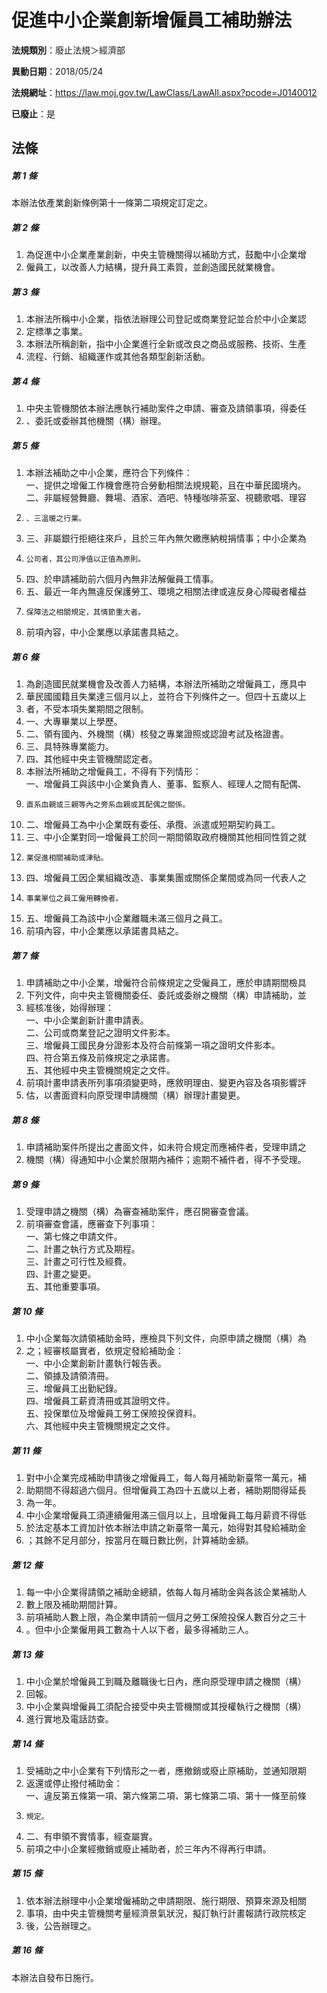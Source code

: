 # 促進中小企業創新增僱員工補助辦法

**法規類別**：廢止法規＞經濟部

**異動日期**：2018/05/24  

**法規網址**：https://law.moj.gov.tw/LawClass/LawAll.aspx?pcode=J0140012

**已廢止**：是



## 法條
##### 第 1 條
本辦法依產業創新條例第十一條第二項規定訂定之。

##### 第 2 條
1. 為促進中小企業產業創新，中央主管機關得以補助方式，鼓勵中小企業增
1. 僱員工，以改善人力結構，提升員工素質，並創造國民就業機會。

##### 第 3 條
1. 本辦法所稱中小企業，指依法辦理公司登記或商業登記並合於中小企業認
1. 定標準之事業。
1. 本辦法所稱創新，指中小企業進行全新或改良之商品或服務、技術、生產
1. 流程、行銷、組織運作或其他各類型創新活動。

##### 第 4 條
1. 中央主管機關依本辦法應執行補助案件之申請、審查及請領事項，得委任
1. 、委託或委辦其他機關（構）辦理。

##### 第 5 條
1. 本辦法補助之中小企業，應符合下列條件：  
一、提供之增僱工作機會應符合勞動相關法規規範，且在中華民國境內。  
二、非屬經營舞廳、舞場、酒家、酒吧、特種咖啡茶室、視聽歌唱、理容
1.     、三溫暖之行業。
1. 三、非屬銀行拒絕往來戶，且於三年內無欠繳應納稅捐情事；中小企業為
1.     公司者，其公司淨值以正值為原則。
1. 四、於申請補助前六個月內無非法解僱員工情事。
1. 五、最近一年內無違反保護勞工、環境之相關法律或違反身心障礙者權益
1.     保障法之相關規定，其情節重大者。
1. 前項內容，中小企業應以承諾書具結之。

##### 第 6 條
1. 為創造國民就業機會及改善人力結構，本辦法所補助之增僱員工，應具中
1. 華民國國籍且失業達三個月以上，並符合下列條件之一。但四十五歲以上
1. 者，不受本項失業期間之限制。
1. 一、大專畢業以上學歷。
1. 二、領有國內、外機關（構）核發之專業證照或認證考試及格證書。
1. 三、具特殊專業能力。
1. 四、其他經中央主管機關認定者。
1. 本辦法所補助之增僱員工，不得有下列情形：  
一、增僱員工與該中小企業負責人、董事、監察人、經理人之間有配偶、
1.     直系血親或三親等內之旁系血親或其配偶之關係。
1. 二、增僱員工為中小企業既有委任、承攬、派遣或短期契約員工。
1. 三、中小企業對同一增僱員工於同一期間領取政府機關其他相同性質之就
1.     業促進相關補助或津貼。
1. 四、增僱員工因企業組織改造、事業集團或關係企業間或為同一代表人之
1.     事業單位之員工僱用轉換者。
1. 五、增僱員工為該中小企業離職未滿三個月之員工。
1. 前項內容，中小企業應以承諾書具結之。

##### 第 7 條
1. 申請補助之中小企業，增僱符合前條規定之受僱員工，應於申請期間檢具
1. 下列文件，向中央主管機關委任、委託或委辦之機關（構）申請補助，並
1. 經核准後，始得辦理：  
一、中小企業創新計畫申請表。  
二、公司或商業登記之證明文件影本。  
三、增僱員工國民身分證影本及符合前條第一項之證明文件影本。  
四、符合第五條及前條規定之承諾書。  
五、其他經中央主管機關規定之文件。
1. 前項計畫申請表所列事項須變更時，應敘明理由、變更內容及各項影響評
1. 估，以書面資料向原受理申請機關（構）辦理計畫變更。

##### 第 8 條
1. 申請補助案件所提出之書面文件，如未符合規定而應補件者，受理申請之
1. 機關（構）得通知中小企業於限期內補件；逾期不補件者，得不予受理。

##### 第 9 條
1. 受理申請之機關（構）為審查補助案件，應召開審查會議。
1. 前項審查會議，應審查下列事項：  
一、第七條之申請文件。  
二、計畫之執行方式及期程。  
三、計畫之可行性及經費。  
四、計畫之變更。  
五、其他重要事項。

##### 第 10 條
1. 中小企業每次請領補助金時，應檢具下列文件，向原申請之機關（構）為
1. 之；經審核屬實者，依規定發給補助金：  
一、中小企業創新計畫執行報告表。  
二、領據及請領清冊。  
三、增僱員工出勤紀錄。  
四、增僱員工薪資清冊或其證明文件。  
五、投保單位及增僱員工勞工保險投保資料。  
六、其他經中央主管機關規定之文件。

##### 第 11 條
1. 對中小企業完成補助申請後之增僱員工，每人每月補助新臺幣一萬元，補
1. 助期間不得超過六個月。但增僱員工為四十五歲以上者，補助期間得延長
1. 為一年。
1. 中小企業增僱員工須連續僱用滿三個月以上，且增僱員工每月薪資不得低
1. 於法定基本工資加計依本辦法申請之新臺幣一萬元，始得對其發給補助金
1. ；其餘不足月部分，按當月在職日數比例，計算補助金額。

##### 第 12 條
1. 每一中小企業得請領之補助金總額，依每人每月補助金與各該企業補助人
1. 數上限及補助期間計算。
1. 前項補助人數上限，為企業申請前一個月之勞工保險投保人數百分之三十
1. 。但中小企業僱用員工數為十人以下者，最多得補助三人。

##### 第 13 條
1. 中小企業於增僱員工到職及離職後七日內，應向原受理申請之機關（構）
1. 回報。
1. 中小企業與增僱員工須配合接受中央主管機關或其授權執行之機關（構）
1. 進行實地及電話訪查。

##### 第 14 條
1. 受補助之中小企業有下列情形之一者，應撤銷或廢止原補助，並通知限期
1. 返還或停止撥付補助金：  
一、違反第五條第一項、第六條第二項、第七條第二項、第十一條至前條
1.     規定。
1. 二、有申領不實情事，經查屬實。
1. 前項之中小企業經撤銷或廢止補助者，於三年內不得再行申請。

##### 第 15 條
1. 依本辦法辦理中小企業增僱補助之申請期限、施行期限、預算來源及相關
1. 事項，由中央主管機關考量經濟景氣狀況，擬訂執行計畫報請行政院核定
1. 後，公告辦理之。

##### 第 16 條
本辦法自發布日施行。


